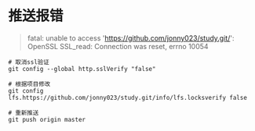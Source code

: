 # 推送报错

> fatal: unable to access 'https://github.com/jonny023/study.git/': OpenSSL SSL_read: Connection was reset, errno 10054

```shell
# 取消ssl验证
git config --global http.sslVerify "false"

# 根据项目修改
git config lfs.https://github.com/jonny023/study.git/info/lfs.locksverify false

# 重新推送
git push origin master
```

